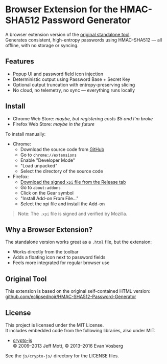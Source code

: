 # Browser Extension for the HMAC-SHA512 Password Generator

A browser extension version of the [original standalone tool](https://github.com/eclipsednoir/HMAC-SHA512-Password-Generator).  
Generates consistent, high-entropy passwords using HMAC-SHA512 — all offline, with no storage or syncing.

## Features

- Popup UI and password field icon injection
- Deterministic output using Password Base + Secret Key
- Optional output truncation with entropy-preserving slicing
- No cloud, no telemetry, no sync — everything runs locally

## Install

- Chrome Web Store: _maybe, but registering costs $5 and I'm broke_
- Firefox Web Store: _maybe in the future_

To install manually:
- Chrome:
  - Download the source code from [GitHub](https://github.com/eclipsednoir/HMAC-SHA512-Password-Generator-Browser-Extension/archive/refs/heads/main.zip)
  - Go to `chrome://extensions`
  - Enable "Developer Mode"
  - "Load unpacked"
  - Select the directory of the source code
- Firefox:
  - [Download the signed `xpi` file from the Release tab](https://github.com/eclipsednoir/HMAC-SHA512-Password-Generator-Browser-Extension/releases/download/v1.1.1/HMAC-SHA512-Password-Generator-Browser-Extension.xpi)
  - Go to `about:addons`
  - Click on the Gear symbol
  - "Install Add-on From File..."
  - Select the xpi file and install the Add-on

> Note: The `.xpi` file is signed and verified by Mozilla.

## Why a Browser Extension?

The standalone version works great as a `.html` file, but the extension:
- Works directly from the toolbar
- Adds a floating icon next to password fields
- Feels more integrated for regular browser use

## Original Tool

This extension is based on the original self-contained HTML version:  
[github.com/eclipsednoir/HMAC-SHA512-Password-Generator](https://github.com/eclipsednoir/HMAC-SHA512-Password-Generator)

## License

This project is licensed under the MIT License.  
It includes embedded code from the following libraries, also under MIT:

- [crypto-js](https://github.com/brix/crypto-js)  
  © 2009–2013 Jeff Mott, © 2013–2016 Evan Vosberg

See the `js/crypto-js/` directory for the LICENSE files.
